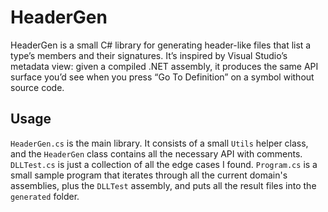 # HeaderGen

HeaderGen is a small C# library for generating header-like files that list a type’s members and their signatures. It’s inspired by Visual Studio’s metadata view: given a compiled .NET assembly, it produces the same API surface you’d see when you press “Go To Definition” on a symbol without source code.

## Usage
`HeaderGen.cs` is the main library. It consists of a small `Utils` helper class, and the `HeaderGen` class contains all the necessary API with comments.
`DLLTest.cs` is just a collection of all the edge cases I found.
`Program.cs` is a small sample program that iterates through all the current domain's assemblies, plus the `DLLTest` assembly, and puts all the result files into the `generated` folder.
